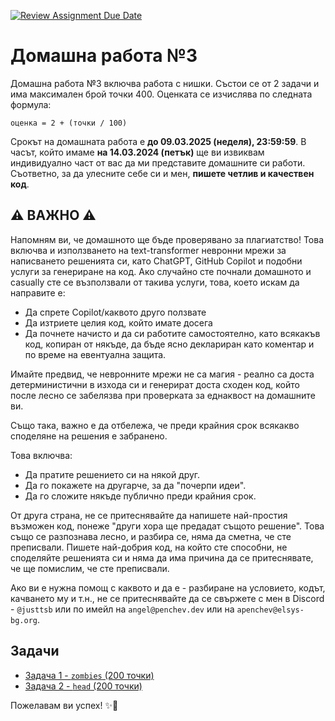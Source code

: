 [![Review Assignment Due Date](https://classroom.github.com/assets/deadline-readme-button-22041afd0340ce965d47ae6ef1cefeee28c7c493a6346c4f15d667ab976d596c.svg)](https://classroom.github.com/a/x3vB6Syo)
# Домашна работа №3

Домашна работа №3 включва работа с нишки. Състои се от 2 задачи и има максимален
брой точки 400. Оценката се изчислява по следната формула:

```plaintext
оценка = 2 + (точки / 100)
```

Срокът на домашната работа е **до 09.03.2025 (неделя), 23:59:59**. В часът, който
имаме **на 14.03.2024 (петък)** ще ви извиквам индивидуално част от вас да ми представите
домашните си работи. Съответно, за да улесните себе си и мен, **пишете четлив и
качествен код**.

## ⚠️ ВАЖНО ⚠️

Напомням ви, че домашното ще бъде проверявано за плагиатство! Това включва и използването
на text-transformer невронни мрежи за написването решенията си, като ChatGPT, GitHub
Copilot и подобни услуги за генериране на код. Ако случайно сте почнали домашното
и casually сте се възползвали от такива услуги, това, което искам да направите е:

- Да спрете Copilot/каквото друго ползвате
- Да изтриете целия код, който имате досега
- Да почнете начисто и да си работите самостоятелно, като всякакъв код, копиран
  от някъде, да бъде ясно деклариран като коментар и по време на евентуална защита.

Имайте предвид, че невронните мрежи не са магия - реално са доста детерминистични
в изхода си и генерират доста сходен код, който после лесно се забелязва при проверката
за еднаквост на домашните ви.

Също така, важно е да отбележа, че преди крайния срок всякакво споделяне на решения
е забранено.

Това включва:

- Да пратите решението си на някой друг.
- Да го покажете на другарче, за да "почерпи идеи".
- Да го сложите някъде публично преди крайния срок.

От друга страна, не се притеснявайте да напишете най-простия възможен код, понеже
"други хора ще предадат същото решение". Това също се разпознава лесно, и разбира
се, няма да сметна, че сте преписвали. Пишете най-добрия код, на който сте способни,
не споделяйте решенията си и няма да има причина да се притеснявате, че ще помислим,
че сте преписвали.

Ако ви е нужна помощ с каквото и да е - разбиране на условието, кодът, качването
му и т.н., не се притеснявайте да се свържете с мен в Discord - `@justtsb` или по
имейл на `angel@penchev.dev` или на `apenchev@elsys-bg.org`.

## Задачи

- [Задача 1 - `zombies` (200 точки)](./01-zombies/README.md)
- [Задача 2 - `head` (200 точки)](./02-starcraft/README.md)

Пожелавам ви успех! ✨🥹
